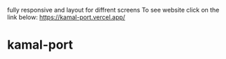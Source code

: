 fully responsive and layout for diffrent screens
To see website click on the link below:
https://kamal-port.vercel.app/
# kamal-port 


